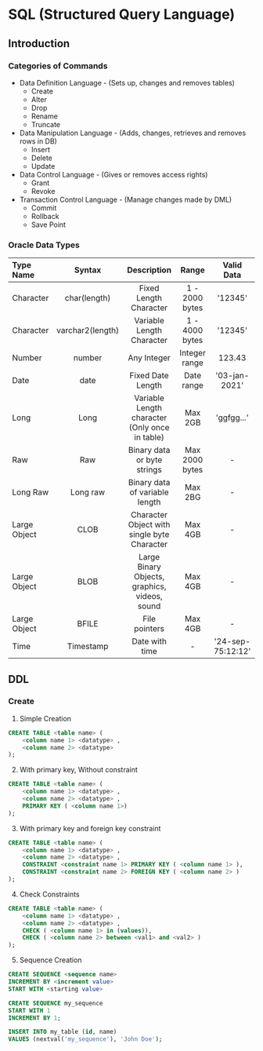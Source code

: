 # SQL (Structured Query Language)

## Introduction
### Categories of Commands
* Data Definition Language - (Sets up, changes and removes tables)
  * Create
  * Alter
  * Drop
  * Rename
  * Truncate
* Data Manipulation Language - (Adds, changes, retrieves and removes rows in DB) 
  * Insert
  * Delete
  * Update
* Data Control Language - (Gives or removes access rights)
  * Grant
  * Revoke
* Transaction Control Language - (Manage changes made by DML)
  * Commit
  * Rollback
  * Save Point 

### Oracle Data Types
| Type Name  |  Syntax  | Description | Range | Valid Data
| :----------|:--------:| :----------:| :---: | :---------: |
| Character | char(length) | Fixed Length Character | 1 - 2000 bytes | '12345' |
| Character | varchar2(length) | Variable Length Character | 1 - 4000 bytes | '12345' | 
| Number | number | Any Integer | Integer range | 123.43 | 
| Date | date | Fixed Date Length | Date range |  '03-jan-2021' |
| Long | Long | Variable Length character (Only once in table) | Max 2GB | 'ggfgg...' |
| Raw | Raw | Binary data or byte strings | Max 2000 bytes | - |
| Long Raw | Long raw | Binary data of variable length | Max 2BG | - |
| Large Object | CLOB | Character Object with single byte Character | Max 4GB | - |
| Large Object | BLOB | Large Binary Objects, graphics, videos, sound | Max 4GB | - |
| Large Object | BFILE | File pointers | Max 4GB | - |
| Time | Timestamp | Date with time | - | '24-sep-75:12:12'|

## DDL 
### Create 
1. Simple Creation
```sql
CREATE TABLE <table name> (
    <column name 1> <datatype> ,
    <column name 2> <datatype>
);
```
2. With primary key, Without constraint
```sql
CREATE TABLE <table name> (
    <column name 1> <datatype> ,
    <column name 2> <datatype> ,
    PRIMARY KEY ( <column name 1>)
);
```
3. With primary key and foreign key constraint
```sql
CREATE TABLE <table name> (
    <column name 1> <datatype> ,
    <column name 2> <datatype> ,
    CONSTRAINT <constraint name 1> PRIMARY KEY ( <column name 1> ),
    CONSTRAINT <constraint name 2> FOREIGN KEY ( <column name 2> )
);
```
4. Check Constraints
```sql
CREATE TABLE <table name> (
    <column name 1> <datatype> ,
    <column name 2> <datatype> ,
    CHECK ( <column name 1> in (values)),
    CHECK ( <column name 2> between <val1> and <val2> )
);
```
5. Sequence Creation
```sql
CREATE SEQUENCE <sequence name>
INCREMENT BY <increment value> 
START WITH <starting value>
```
```sql
CREATE SEQUENCE my_sequence
START WITH 1
INCREMENT BY 1;

INSERT INTO my_table (id, name)
VALUES (nextval('my_sequence'), 'John Doe');
```

